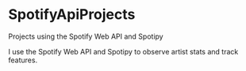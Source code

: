 # SpotifyApiProjects

Projects using the Spotify Web API and Spotipy

I use the Spotify Web API and Spotipy to observe artist stats and track features. 
